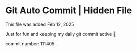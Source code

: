 # Git Auto Commit | Hidden File

This file was added Feb 12, 2025

Just for fun and keeping my daily git commit active 🤪

commit number: 111405
